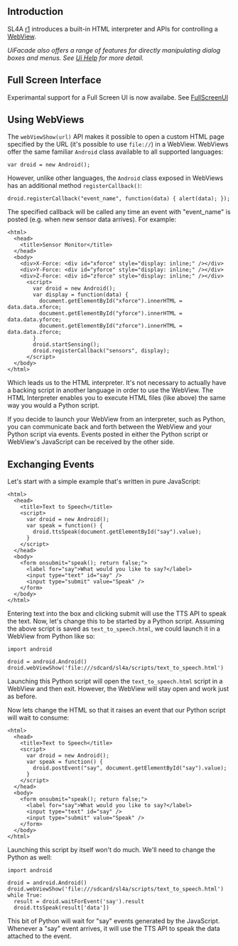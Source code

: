 ## Introduction ##

SL4A [r1](https://code.google.com/p/android-scripting/source/detail?r=1) introduces a built-in HTML interpreter and APIs for controlling a [WebView](http://developer.android.com/reference/android/webkit/WebView.html).

_UiFacade also offers a range of features for directly manipulating dialog boxes and menus. See [Ui Help](http://www.mithril.com.au/android/doc/UiFacade.html) for more detail._

## Full Screen Interface ##
Experimantal support for a Full Screen UI is now availabe. See [FullScreenUI](FullScreenUI.md)

## Using WebViews ##

The `webViewShow(url)` API makes it possible to open a custom HTML page specified by the URL (it's possible to use `file://`) in a WebView. WebViews offer the same familiar `Android` class available to all supported languages:

```
var droid = new Android();
```

However, unlike other languages, the `Android` class exposed in WebViews has an additional method `registerCallback()`:

```
droid.registerCallback("event_name", function(data) { alert(data); });
```

The specified callback will be called any time an event with "event\_name" is posted (e.g. when new sensor data arrives). For example:

```
<html>
  <head>
    <title>Sensor Monitor</title>
  </head>
  <body>
    <div>X-Force: <div id="xforce" style="display: inline;" /></div>
    <div>Y-Force: <div id="yforce" style="display: inline;" /></div>
    <div>Z-Force: <div id="zforce" style="display: inline;" /></div>
      <script>
        var droid = new Android();
        var display = function(data) {
          document.getElementById("xforce").innerHTML = data.data.xforce;
          document.getElementById("yforce").innerHTML = data.data.yforce;
          document.getElementById("zforce").innerHTML = data.data.zforce;
        }
        droid.startSensing();
        droid.registerCallback("sensors", display);
      </script>
  </body>
</html>
```

Which leads us to the HTML interpreter. It's not necessary to actually have a backing script in another language in order to use the WebView. The HTML Interpreter enables you to execute HTML files (like above) the same way you would a Python script.

If you decide to launch your WebView from an interpreter, such as Python, you can communicate back and forth between the WebView and your Python script via events. Events posted in either the Python script or WebView's JavaScript can be received by the other side.

## Exchanging Events ##

Let's start with a simple example that's written in pure JavaScript:

```
<html>
  <head>
    <title>Text to Speech</title>
    <script>
      var droid = new Android();
      var speak = function() {
        droid.ttsSpeak(document.getElementById("say").value);
      }
    </script>
  </head>
  <body>
    <form onsubmit="speak(); return false;">
      <label for="say">What would you like to say?</label>
      <input type="text" id="say" />
      <input type="submit" value="Speak" />
    </form>
  </body>
</html>
```

Entering text into the box and clicking submit will use the TTS API to speak the text. Now, let's change this to be started by a Python script. Assuming the above script is saved as `text_to_speech.html`, we could launch it in a WebView from Python like so:

```
import android

droid = android.Android()
droid.webViewShow('file:///sdcard/sl4a/scripts/text_to_speech.html')
```

Launching this Python script will open the `text_to_speech.html` script in a WebView and then exit. However, the WebView will stay open and work just as before.

Now lets change the HTML so that it raises an event that our Python script will wait to consume:

```
<html>
  <head>
    <title>Text to Speech</title>
    <script>
      var droid = new Android();
      var speak = function() {
        droid.postEvent("say", document.getElementById("say").value);
      }
    </script>
  </head>
  <body>
    <form onsubmit="speak(); return false;">
      <label for="say">What would you like to say?</label>
      <input type="text" id="say" />
      <input type="submit" value="Speak" />
    </form>
  </body>
</html>
```

Launching this script by itself won't do much. We'll need to change the Python as well:

```
import android

droid = android.Android()
droid.webViewShow('file:///sdcard/sl4a/scripts/text_to_speech.html')
while True:
  result = droid.waitForEvent('say').result
  droid.ttsSpeak(result['data'])
```

This bit of Python will wait for "say" events generated by the JavaScript. Whenever a "say" event arrives, it will use the TTS API to speak the data attached to the event.